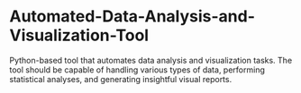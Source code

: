 # Automated-Data-Analysis-and-Visualization-Tool
Python-based tool that automates data analysis and visualization tasks. The tool should be capable of handling various types of data, performing statistical analyses, and generating insightful visual reports.
